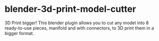 # blender-3d-print-model-cutter
3D Print bigger! This blender plugin allows you to cut any model into 8 ready-to-use pieces, manifold and with connectors, to 3D print them in a bigger format. 
